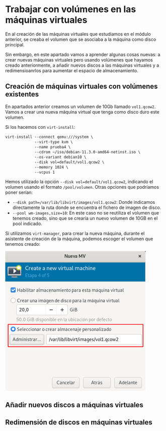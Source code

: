 # Trabajar con volúmenes en las máquinas virtuales

En al creación de las máquinas virtuales que estudiamos en el módulo anterior, se creaba el volumen que se asociaba a la máquina como disco principal.

Sin embargo, en este apartado vamos a aprender algunas cosas nuevas: a crear nuevas máquinas virtuales pero usando volúmenes que hayamos creado anteriormente, a añadir nuevos discos a las máquinas virtuales y a redimensioanrlos para aumentar el espacio de almacenamiento.

## Creación de máquinas virtuales con volúmenes existentes

En apartados anterior creamos un volumen de 10Gb llamado `vol1.qcow2`. Vamos a crear una nueva máquina virtual que tenga como disco duro este volumen.

Si los hacemos con `virt-install`:

```
virt-install --connect qemu:///system \
			 --virt-type kvm \
			 --name prueba4 \
			 --cdrom ~/iso/debian-11.3.0-amd64-netinst.iso \
			 --os-variant debian10 \
			 --disk vol=default/vol1.qcow2 \
			 --memory 1024 \
			 --vcpus 1
```			 

Hemos utilizado la opción `--disk vol=default/vol1.qcow2`, indicando el volumen usando el formato `/pool/volumen`. Otras opciones que podríamos poner serían:

* `--disk path=/var/lib/libvirt/images/vol1.qcow2`: Donde indicamos directamente la ruta donde se encuentra el fichero de imagen de disco.
* `--pool wm-images,size=10`: En este caso no se reutiliza el volumen que tenemos creado, sino que se crearía un nuevo volumen de 10GB en el pool indicado.

Si utilizamos `virt-manager`, para crear la nueva máquina, durante el asistente de creación de la máquina, podemos escoger el volumen que tenemos creado:

![volumen](img/volumen4.png)

## Añadir nuevos discos a máquinas virtuales

## Redimensión de discos en máquinas virtuales
